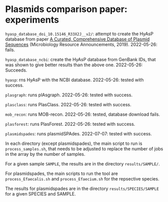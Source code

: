 # Plasmids comparison paper: experiments

`hyasp_database_doi_10.15146_R33X2J__v2/`: attempt to create the HyAsP database from paper <a href="https://doi.org/10.1128/MRA.01325-18">A Curated, Comprehensive Database of Plasmid Sequences</a> (Microbiology Resource Announcements, 2019). 2022-05-26: fails.

`hyasp_database_ncbi`: create the HyAsP database from GenBank IDs, that was shown to give better results than the above one. 2022-05-26: Succeeds.

`hyasp`: rns HyAsP with the NCBI database. 2022-05-26: tested with success.  

`plasgraph`: runs plAsgraph. 2022-05-26: tested with success.  

`plasclass`: runs PlasClass. 2022-05-26: tested with success.  

`mob_recon`: runs MOB-recon. 2022-05-26: tested, database download fails. 

`plasforest`: runs PlasForest. 2022-05-26: tested with success. 

`plasmidspades`: runs plasmidSPAdes. 2022-07-07: tested with success.

In each directory (except plasmidspades), the main script to run is `process_samples.sh`, that needs to be adjusted to replace the number of jobs in the array by the number of samples.

For a given sample `SAMPLE`, the results are in the directory `results/SAMPLE/`.

For plasmidspades, the main scripts to run the tool are `process_Efaecalis.sh` and `process_Efaecium.sh` for the repsective species.

The results for plasmidspades are in the directory `results/SPECIES/SAMPLE` for a given SPECIES and SAMPLE.
